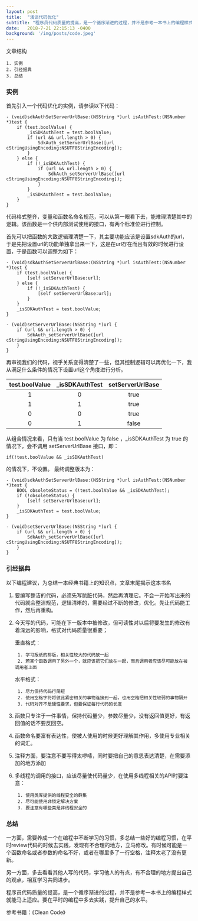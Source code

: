 ```yaml
---
layout: post
title:  "浅谈代码优化"
subtitle: "程序员代码质量的提高，是一个循序渐进的过程，并不是参考一本书上的编程样式就能马上适应。要在平时的编程中多去实践，提升自己的水平。"
date:   2018-7-21 22:15:13 -0400
background: '/img/posts/code.jpeg'
---
```


文章结构
	
	1. 实例
	2. 引经据典
	3. 总结

### 实例
首先引入一个代码优化的实例，请参读以下代码：

```
- (void)sdkAuthSetServerUrlBase:(NSString *)url isAuthTest:(NSNumber *)test {
	if (test.boolValue) {
		_isSDKAuthTest = test.boolValue;
		if (url && url.length > 0) {
			SdkAuth_setServerUrlBase([url cStringUsingEncoding:NSUTF8StringEncoding]);
		}
	} else {
		if (!_isSDKAuthTest) {
			if (url && url.length > 0) {
				SdkAuth_setServerUrlBase([url cStringUsingEncoding:NSUTF8StringEncoding]);
			}
		}
		_isSDKAuthTest = test.boolValue;
	}
}
```
代码格式整齐，变量和函数名命名规范，可以从第一眼看下去，能难理清楚其中的逻辑。该函数是一个供内部测试使用的接口，有两个标准位进行控制。

首先可以把函数的大致逻辑理清楚一下，其主要功能应该是设置sdkAuth的url，于是先把设置url的功能单独拿出来一下，这是在url存在而且有效的时候进行设置，于是函数可以调整为如下：

```
- (void)sdkAuthSetServerUrlBase:(NSString *)url isAuthTest:(NSNumber *)test {
	if (test.boolValue) {
		[self setServerUrlBase:url];
	} else {
		if (!_isSDKAuthTest) {
			[self setServerUrlBase:url];
		}
	}
	_isSDKAuthTest = test.boolValue;
}

- (void)setServerUrlBase:(NSString *)url {
	if (url && url.length > 0) {
		SdkAuth_setServerUrlBase([url cStringUsingEncoding:NSUTF8StringEncoding]);
	}
}

```
再审视我们的代码，视乎关系变得清楚了一些，但其控制逻辑可以再优化一下，我从满足什么条件的情况下设置url这个角度进行分析。

| test.boolValue | _isSDKAuthTest | setServerUrlBase |
| :------:| :------: | :------: |
| 1 | 0 | true |
| 1 | 1 | true |
| 0 | 0 | true |
| 0 | 1 | false |

从组合情况来看，只有当 test.boolValue 为 false ，_isSDKAuthTest 为 true 的情况下，会不调用 setServerUrlBase 接口，即：

```
if(!test.boolValue && _isSDKAuthTest)
```

的情况下，不设置。
最终调整版本为：

```
- (void)sdkAuthSetServerUrlBase:(NSString *)url isAuthTest:(NSNumber *)test {
	BOOL obsoleteStatus = (!test.boolValue && _isSDKAuthTest);
	if (!obsoleteStatus) {
		[self setServerUrlBase:url];
	}
	_isSDKAuthTest = test.boolValue;
}

- (void)setServerUrlBase:(NSString *)url {
	if (url && url.length > 0) {
		SdkAuth_setServerUrlBase([url cStringUsingEncoding:NSUTF8StringEncoding]);
	}
}
```

### 引经据典

以下编程建议，为总结一本经典书籍上的知识点，文章末尾揭示这本书名

1. 要编写整洁的代码，必须先写肮脏代码，然后再清理它。不会一开始写出来的代码就会整洁规范，逻辑清晰的，需要经过不断的修改，优化。先让代码能工作，然后再重构。
2. 今天写的代码，可能在下一版本中被修改，但可读性对以后将要发生的修改有着深远的影响，格式对代码质量很重要；

	垂直格式：
	
		1. 学习报纸的排版，相关性较大的代码放一起
		2. 若某个函数调用了另外一个，就应该把它们放在一起，而且调用者应该尽可能放在被调用者上面
	
	水平格式：
	
		1. 尽力保持代码行简短
		2. 使用空格字符将彼此紧密相关的事物连接到一起，也用空格把相关性较弱的事物隔开
		3. 代码对齐不是硬性要求，但要保证每行代码的长度
	
3. 函数只专注于一件事情，保持代码量少，参数尽量少，没有返回值更好，有返回值的话不要反回空。
4. 函数命名要富有表达性，使被人使用的时候更好理解其作用，多使用专业相关的词汇。
5. 注释方面，要注意不要写得太啰嗦，同时要把自己的意思表达清楚，在需要添加的地方添加
6. 多线程的调用的接口，应该尽量使代码量少，在使用多线程相关的API时要注意：
	 
		1. 使用类库提供的线程安全的群集
		2. 尽可能使用非锁定解决方案
		3. 要注意有哪些类是非线程安全的

### 总结

一方面，需要养成一个在编程中不断学习的习惯，多总结一些好的编程习惯，在平时review代码的时候去实践，发现有不合理的地方，立马修改。有时候可能是一个函数命名或者参数的命名不好，或者在哪里多了一行空格，注释太老了没有更新。

另一方面，多去看看其他人写的代码，学习他人的有点，有不合理的地方提出自己的观点，相互学习共同进步。

程序员代码质量的提高，是一个循序渐进的过程，并不是参考一本书上的编程样式就能马上适应。要在平时的编程中多去实践，提升自己的水平。

参考书籍：《Clean Code》

